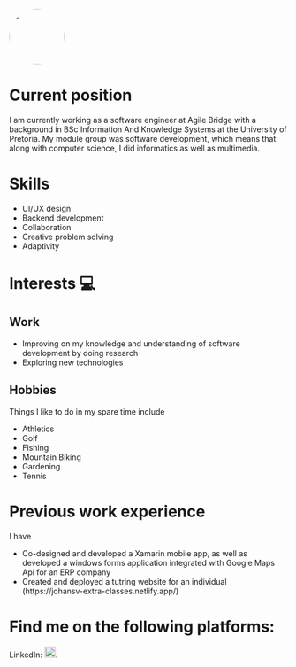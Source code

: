 [<img src="https://avatars.githubusercontent.com/u/59819453?v=4" width="100" height="100" style="border-radius:50%">](https://arno-moller.github.io/)

# Current position
I am currently working as a software engineer at Agile Bridge with a background in BSc Information And Knowledge Systems at the University of Pretoria. My module group was software development, which means that along with computer science, I did informatics as well as multimedia.

# Skills
<ul>
  <li>UI/UX design</li>
  <li>Backend development</li>
  <li>Collaboration</li>
  <li>Creative problem solving</li>
  <li>Adaptivity</li>
</ul>

# Interests 💻
## Work
<ul>
  <li>Improving on my knowledge and understanding of software development by doing research</li>
  <li>Exploring new technologies</li>
</ul>

## Hobbies
Things I like to do in my spare time include
<ul>
  <li>Athletics</li>
  <li>Golf</li>
  <li>Fishing</li>
  <li>Mountain Biking</li>
  <li>Gardening</li>
  <li>Tennis</li>
</ul>

# Previous work experience
I have 
<ul>
  <li>Co-designed and developed a Xamarin mobile app, as well as developed a windows forms application integrated with Google Maps Api for an ERP company</li>
  <li>Created and deployed a tutring website for an individual (https://johansv-extra-classes.netlify.app/)</li>
</ul>
  
# Find me on the following platforms:
LinkedIn: [<img src="https://cdn3.iconfinder.com/data/icons/picons-social/57/11-linkedin-128.png" width="20" height="20">](https://www.linkedin.com/in/arno-m%C3%B6ller-a96a8920b/).

<!-- Icons -->

<!--
**Arno-Moller/Arno-Moller** is a ✨ _special_ ✨ repository because its `README.md` (this file) appears on your GitHub profile.

Here are some ideas to get you started:

- 🔭 I’m currently working on ...
- 🌱 I’m currently learning ...
- 👯 I’m looking to collaborate on ...
- 🤔 I’m looking for help with ...
- 💬 Ask me about ...
- 📫 How to reach me: ...
- 😄 Pronouns: ...
- ⚡ Fun fact: ...
-->
